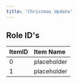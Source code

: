 ```yaml
---
title: 'Christmas Update'
---
```


## **Role ID's**

|  **ItemID**  |  **Item Name**  | 
|  :-----          |  :-----          |
|  0 |  placeholder | placeholder
|  1 |  placeholder | placeholder